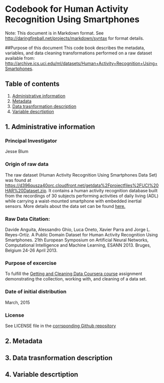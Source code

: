 # Codebook for Human Activity Recognition Using Smartphones

Note: This document is in Markdown format. See <http://daringfireball.net/projects/markdown/syntax> for format details.

##Purpose of this document
This code book describes the metadata, variables, and data cleaning transformations performed on a raw dataset available from: <http://archive.ics.uci.edu/ml/datasets/Human+Activity+Recognition+Using+Smartphones>.

## Table of contents
1. [Administrative information](#admin)
2. [Metadata](#metadata)
3. [Data trasnformation description](#transform)
4. [Variable descrtiption](#variable)

<a id='admin'></a>
## 1. Administrative information

### Principal Investigator
Jesse Blum

### Origin of raw data
The raw dataset (Human Activity Recognition Using Smartphones Data Set) was found at <https://d396qusza40orc.cloudfront.net/getdata%2Fprojectfiles%2FUCI%20HAR%20Dataset.zip>. It contains a human activity recognition database built from the recordings of 30 subjects performing activities of daily living (ADL) while carrying a waist-mounted smartphone with embedded inertial sensors. More details about the data set can be found [here.](http://archive.ics.uci.edu/ml/datasets/Human+Activity+Recognition+Using+Smartphones "UCI Machine Learning Repository")

### Raw Data Citation:
Davide Anguita, Alessandro Ghio, Luca Oneto, Xavier Parra and Jorge L. Reyes-Ortiz. A Public Domain Dataset for Human Activity Recognition Using Smartphones. 21th European Symposium on Artificial Neural Networks, Computational Intelligence and Machine Learning, ESANN 2013. Bruges, Belgium 24-26 April 2013. 

### Purpose of excercise
To fulfill the [Getting and Cleaning Data Coursera course](https://class.coursera.org/getdata-012/ "Course website") assignment demonstrating the collection, working with, and cleaning of a data set.

### Date of initial distribution
March, 2015

### License
See  LICENSE file in the [corrsponding Github repository](https://github.com/pszjmb1/Human-Activity-Recognition-Using-Smartphones "Github repo")

<a id='metadata'></a>
## 2. Metadata

<a id='transform'></a>
## 3. Data trasnformation description

<a id='variable'></a>
## 4. Variable descrtiption